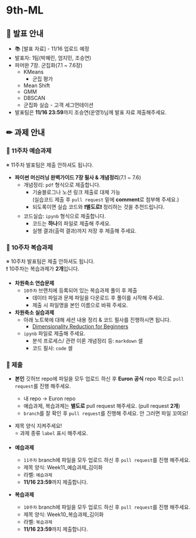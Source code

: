 # 9th-ML

## 📢 발표 안내
- 📚 [발표 자료] - 11/16 업로드 예정 
- 발표자: 1팀(박혜린, 엄지민, 조승연)
- 파머완 7장. 군집화(7.1 ~ 7.6장)
  - KMeans
    - 군집 평가
  - Mean Shift
  - GMM
  - DBSCAN
  - 군집화 실습 - 고객 세그먼테이션
- 발표팀은 **11/16 23:59**까지 조승연(운영1)님께 발표 자료 제출해주세요.

## ✏ 과제 안내
### 📍 11주차 예습과제
※ 11주차 발표팀은 제출 안하셔도 됩니다.
- **파이썬 머신러닝 완벽가이드 7장 필사 & 개념정리**(7.1 ~ 7.6)
  - 개념정리: ```pdf``` 형식으로 제출합니다.
    - 기술블로그나 노션 링크 제출로 대체 가능  
      (실습코드 제출 후 ```pull request``` 밑에 **comment**로 첨부해 주세요.)
    - 되도록이면 실습 코드와 **❗별도로❗** 정리하는 것을 추천드립니다.
  - 코드실습: ```ipynb``` 형식으로 제출합니다.
    - 코드는 **하나**의 파일로 제출해 주세요.
    - 실행 결과(출력 결과)까지 저장 후 제출해 주세요.
    
### 📍 10주차 복습과제
※ 10주차 발표팀은 제출 안하셔도 됩니다.  
❗ 10주차는 복습과제가 **2개**입니다.  
- **차원축소 연습문제**
  - `10주차` 브랜치에 등록되어 있는 복습과제 풀이 후 제출
    - ﻿데이터 파일과 문제 파일을 다운로드 후 풀이를 시작해 주세요.
    - 제출 시 파일명을 본인 이름으로 바꿔 주세요.
- **차원축소 실습과제**  
  - 아래 노트북에 대해 세션 내용 정리 & 코드 필사를 진행하시면 됩니다.
    - [Dimensionality Reduction for Beginners](https://www.kaggle.com/code/lazrus/dimensionality-reduction-demystified-for-beginners#Types-of-Simple-Dimensionality-Reduction-Algorithms/Methods)
  - ```ipynb``` 파일로 제출해 주세요.
    - 분석 프로세스/ 관련 이론 개념정리 등: ```markdown``` 셀
    - 코드 필사: ```code``` 셀

### 📍 제출
- **본인** 깃허브 repo에 파일을 모두 업로드 하신 후 **Euron 공식** repo 쪽으로 ```pull request```를 진행 해주세요.
  - 내 repo -> Euron repo
  - 예습과제, 복습과제는 **별도로** pull request 해주세요. (pull request **2개**)
  - ```branch```를 잘 확인 후 ```pull request```를 진행해 주세요. 안 그러면 파일 꼬여요!
- 제목 양식 지켜주세요!  
⭐ 과제 종류 ```label``` 표시 해주세요.

- **예습과제**
  - ```11주차``` branch에 파일을 모두 업로드 하신 후 ```pull request```를 진행 해주세요.
  - 제목 양식: Week11_예습과제_김이화
  - 라벨: ```예습과제```
  - **11/16 23:59**까지 제출합니다.
  
- **복습과제**
  - ```10주차``` branch에 파일을 모두 업로드 하신 후 ```pull request```를 진행 해주세요.
  - 제목 양식: Week10_복습과제_김이화
  - 라벨: ```복습과제```
  - **11/16 23:59**까지 제출합니다.
